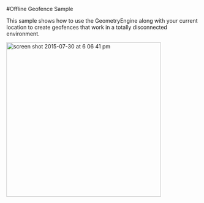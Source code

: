 #Offline Geofence Sample

This sample shows how to use the GeometryEngine along with your current location to create geofences that work in a totally disconnected environment.

<img width="403" alt="screen shot 2015-07-30 at 6 06 41 pm" src="https://cloud.githubusercontent.com/assets/4107363/8998723/fdbfd1a4-36e5-11e5-8d54-52e9837d272c.png">